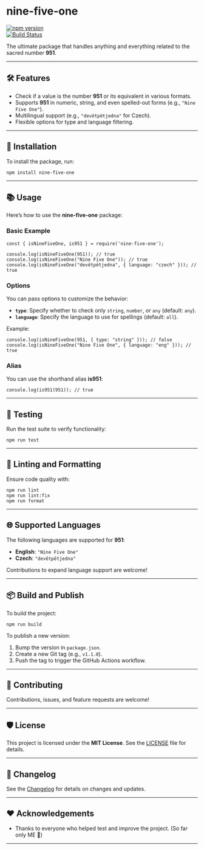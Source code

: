 # nine-five-one

[![npm version](https://badge.fury.io/js/nine-five-one.svg)](https://www.npmjs.com/package/nine-five-one)  
[![Build Status](https://github.com/Vuka951/nine-five-one/actions/workflows/npm-publish.yml/badge.svg)](https://github.com/Vuka951/nine-five-one/actions)

The ultimate package that handles anything and everything related to the sacred number **951**.

---

## 🛠 Features

- Check if a value is the number **951** or its equivalent in various formats.
- Supports **951** in numeric, string, and even spelled-out forms (e.g., `"Nine Five One"`).
- Multilingual support (e.g., `"devětpětjedna"` for Czech).
- Flexible options for type and language filtering.

---

## 🚀 Installation

To install the package, run:

```
npm install nine-five-one
```

---

## 📚 Usage

Here’s how to use the **nine-five-one** package:

### Basic Example

```
const { isNineFiveOne, is951 } = require('nine-five-one');

console.log(isNineFiveOne(951)); // true
console.log(isNineFiveOne("Nine Five One")); // true
console.log(isNineFiveOne("devětpětjedna", { language: "czech" })); // true
```

### Options

You can pass options to customize the behavior:

- **`type`**: Specify whether to check only `string`, `number`, or `any` (default: `any`).
- **`language`**: Specify the language to use for spellings (default: `all`).

Example:

```
console.log(isNineFiveOne(951, { type: "string" })); // false
console.log(isNineFiveOne("Nine Five One", { language: "eng" })); // true
```

### Alias

You can use the shorthand alias **is951**:

```
console.log(is951(951)); // true
```

---

## 🧪 Testing

Run the test suite to verify functionality:

```
npm run test
```

---

## 🧹 Linting and Formatting

Ensure code quality with:

```
npm run lint
npm run lint:fix
npm run format
```

---

## 🌐 Supported Languages

The following languages are supported for **951**:

- **English**: `"Nine Five One"`
- **Czech**: `"devětpětjedna"`

Contributions to expand language support are welcome!

---

## 📦 Build and Publish

To build the project:

```
npm run build
```

To publish a new version:

1. Bump the version in `package.json`.
2. Create a new Git tag (e.g., `v1.1.0`).
3. Push the tag to trigger the GitHub Actions workflow.

---

## 🤝 Contributing

Contributions, issues, and feature requests are welcome!

---

## 🛡 License

This project is licensed under the **MIT License**. See the [LICENSE](LICENSE) file for details.

---

## 📝 Changelog

See the [Changelog](CHANGELOG.md) for details on changes and updates.

---

## ❤️ Acknowledgements

- Thanks to everyone who helped test and improve the project. (So far only ME 🥲)

---
